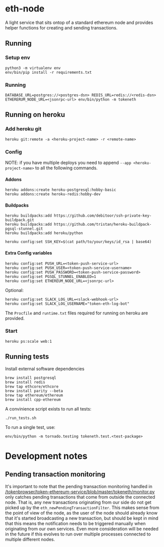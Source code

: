 # eth-node

A light service that sits ontop of a standard ethereum node and provides helper functions for creating and sending transactions.

## Running

### Setup env

```
python3 -m virtualenv env
env/bin/pip install -r requirements.txt
```

### Running

```
DATABASE_URL=postgres://<postgres-dsn> REDIS_URL=redis://<redis-dsn> ETHERERUM_NODE_URL=<jsonrpc-url> env/bin/python -m tokeneth
```

## Running on heroku

### Add heroku git

```
heroku git:remote -a <heroku-project-name> -r <remote-name>
```

### Config

NOTE: if you have multiple deploys you need to append
`--app <heroku-project-name>` to all the following commands.

#### Addons

```
heroku addons:create heroku-postgresql:hobby-basic
heroku addons:create heroku-redis:hobby-dev
```

#### Buildpacks

```
heroku buildpacks:add https://github.com/debitoor/ssh-private-key-buildpack.git
heroku buildpacks:add https://github.com/tristan/heroku-buildpack-pgsql-stunnel.git
heroku buildpacks:add heroku/python

heroku config:set SSH_KEY=$(cat path/to/your/keys/id_rsa | base64)
```

#### Extra Config variables

```
heroku config:set PUSH_URL=<token-push-service-url>
heroku config:set PUSH_USER=<token-push-service-username>
heroku config:set PUSH_PASSWORD=<token-push-service-password>
heroku config:set PGSQL_STUNNEL_ENABLED=1
heroku config:set ETHEREUM_NODE_URL=<jsonrpc-url>
```

Optional:

```
heroku config:set SLACK_LOG_URL=<slack-webhook-url>
heroku config:set SLACK_LOG_USERNAME="token-eth-log-bot"
```

The `Procfile` and `runtime.txt` files required for running on heroku
are provided.

### Start

```
heroku ps:scale web:1
```

## Running tests

Install external software dependencies

```
brew install postgresql
brew install redis
brew tap ethcore/ethcore
brew install parity --beta
brew tap ethereum/ethereum
brew install cpp-ethereum
```

A convinience script exists to run all tests:
```
./run_tests.sh
```

To run a single test, use:

```
env/bin/python -m tornado.testing tokeneth.test.<test-package>
```

# Development notes

## Pending transaction monitoring

It's important to note that the pending transaction monitoring handled in
[/tokenbrowser/token-ethereum-service/blob/master/tokeneth/monitor.py](`monitor.py`)
only catches pending transactions that come from outside the connected node. That
is, any new transactions originating from our side do not get picked up by the
`eth_newPendingTransactionFilter`. This makes sense from the point of view of the
node, as the user of the node should already know that it's started broadcasting a
new transaction, but should be kept in mind that this means the notification needs
to be triggered manually when originating from our own services. Even more
consideration will be needed in the future if this evolves to run over multiple
processes connected to multiple different nodes.
